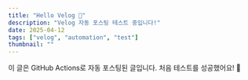```yaml
---
title: "Hello Velog 🚀"
description: "Velog 자동 포스팅 테스트 중입니다!"
date: 2025-04-12
tags: ["velog", "automation", "test"]
thumbnail: ""
---
```


이 글은 GitHub Actions로 자동 포스팅된 글입니다.
처음 테스트를 성공했어요! 🎉